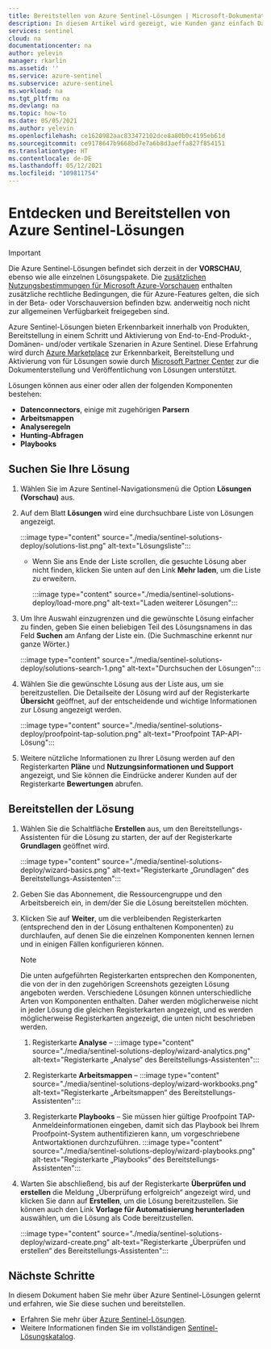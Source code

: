 ```yaml
---
title: Bereitstellen von Azure Sentinel-Lösungen | Microsoft-Dokumentation
description: In diesem Artikel wird gezeigt, wie Kunden ganz einfach Datenanalysetools, die zusammen mit Datenconnectors gepackt sind, suchen und bereitstellen können.
services: sentinel
cloud: na
documentationcenter: na
author: yelevin
manager: rkarlin
ms.assetid: ''
ms.service: azure-sentinel
ms.subservice: azure-sentinel
ms.workload: na
ms.tgt_pltfrm: na
ms.devlang: na
ms.topic: how-to
ms.date: 05/05/2021
ms.author: yelevin
ms.openlocfilehash: ce1620982aac833472102dce8a80b0c4195eb61d
ms.sourcegitcommit: ce9178647b9668bd7e7a6b8d3aeffa827f854151
ms.translationtype: HT
ms.contentlocale: de-DE
ms.lasthandoff: 05/12/2021
ms.locfileid: "109811754"
---
```

# <a name="discover-and-deploy-azure-sentinel-solutions"></a>Entdecken und Bereitstellen von Azure Sentinel-Lösungen

> [!IMPORTANT]
>
> Die Azure Sentinel-Lösungen befindet sich derzeit in der **VORSCHAU**, ebenso wie alle einzelnen Lösungspakete. Die [zusätzlichen Nutzungsbestimmungen für Microsoft Azure-Vorschauen](https://azure.microsoft.com/support/legal/preview-supplemental-terms/) enthalten zusätzliche rechtliche Bedingungen, die für Azure-Features gelten, die sich in der Beta- oder Vorschauversion befinden bzw. anderweitig noch nicht zur allgemeinen Verfügbarkeit freigegeben sind.

Azure Sentinel-Lösungen bieten Erkennbarkeit innerhalb von Produkten, Bereitstellung in einem Schritt und Aktivierung von End-to-End-Produkt-, Domänen- und/oder vertikale Szenarien in Azure Sentinel. Diese Erfahrung wird durch [Azure Marketplace](https://azuremarketplace.microsoft.com/marketplace) zur Erkennbarkeit, Bereitstellung und Aktivierung von für Lösungen sowie durch [Microsoft Partner Center](/partner-center/overview) zur die Dokumenterstellung und Veröffentlichung von Lösungen unterstützt.

Lösungen können aus einer oder allen der folgenden Komponenten bestehen:

- **Datenconnectors**, einige mit zugehörigen **Parsern**
- **Arbeitsmappen**
- **Analyseregeln**
- **Hunting-Abfragen**
- **Playbooks**

## <a name="find-your-solution"></a>Suchen Sie Ihre Lösung

1. Wählen Sie im Azure Sentinel-Navigationsmenü die Option **Lösungen (Vorschau)** aus.

1. Auf dem Blatt **Lösungen** wird eine durchsuchbare Liste von Lösungen angezeigt.

    :::image type="content" source="./media/sentinel-solutions-deploy/solutions-list.png" alt-text="Lösungsliste":::

    - Wenn Sie ans Ende der Liste scrollen, die gesuchte Lösung aber nicht finden, klicken Sie unten auf den Link **Mehr laden**, um die Liste zu erweitern.

        :::image type="content" source="./media/sentinel-solutions-deploy/load-more.png" alt-text="Laden weiterer Lösungen":::

1. Um Ihre Auswahl einzugrenzen und die gewünschte Lösung einfacher zu finden, geben Sie einen beliebigen Teil des Lösungsnamens in das Feld **Suchen** am Anfang der Liste ein. (Die Suchmaschine erkennt nur ganze Wörter.)

    :::image type="content" source="./media/sentinel-solutions-deploy/solutions-search-1.png" alt-text="Durchsuchen der Lösungen":::

1. Wählen Sie die gewünschte Lösung aus der Liste aus, um sie bereitzustellen. Die Detailseite der Lösung wird auf der Registerkarte **Übersicht** geöffnet, auf der entscheidende und wichtige Informationen zur Lösung angezeigt werden.

    :::image type="content" source="./media/sentinel-solutions-deploy/proofpoint-tap-solution.png" alt-text="Proofpoint TAP-API-Lösung":::

1. Weitere nützliche Informationen zu Ihrer Lösung werden auf den Registerkarten **Pläne** und **Nutzungsinformationen und Support** angezeigt, und Sie können die Eindrücke anderer Kunden auf der Registerkarte **Bewertungen** abrufen.

## <a name="deploy-your-solution"></a>Bereitstellen der Lösung

1. Wählen Sie die Schaltfläche **Erstellen** aus, um den Bereitstellungs-Assistenten für die Lösung zu starten, der auf der Registerkarte **Grundlagen** geöffnet wird.

    :::image type="content" source="./media/sentinel-solutions-deploy/wizard-basics.png" alt-text="Registerkarte „Grundlagen“ des Bereitstellungs-Assistenten":::

1. Geben Sie das Abonnement, die Ressourcengruppe und den Arbeitsbereich ein, in dem/der Sie die Lösung bereitstellen möchten. 

1. Klicken Sie auf **Weiter**, um die verbleibenden Registerkarten (entsprechend den in der Lösung enthaltenen Komponenten) zu durchlaufen, auf denen Sie die einzelnen Komponenten kennen lernen und in einigen Fällen konfigurieren können.

    > [!NOTE]
    > Die unten aufgeführten Registerkarten entsprechen den Komponenten, die von der in den zugehörigen Screenshots gezeigten Lösung angeboten werden. Verschiedene Lösungen können unterschiedliche Arten von Komponenten enthalten. Daher werden möglicherweise nicht in jeder Lösung die gleichen Registerkarten angezeigt, und es werden möglicherweise Registerkarten angezeigt, die unten nicht beschrieben werden.

    1. Registerkarte **Analyse** – :::image type="content" source="./media/sentinel-solutions-deploy/wizard-analytics.png" alt-text="Registerkarte „Analyse“ des Bereitstellungs-Assistenten":::

    1. Registerkarte **Arbeitsmappen** – :::image type="content" source="./media/sentinel-solutions-deploy/wizard-workbooks.png" alt-text="Registerkarte „Arbeitsmappen“ des Bereitstellungs-Assistenten":::

    1. Registerkarte **Playbooks** – Sie müssen hier gültige Proofpoint TAP-Anmeldeinformationen eingeben, damit sich das Playbook bei Ihrem Proofpoint-System authentifizieren kann, um vorgeschriebene Antwortaktionen durchzuführen.
        :::image type="content" source="./media/sentinel-solutions-deploy/wizard-playbooks.png" alt-text="Registerkarte „Playbooks“ des Bereitstellungs-Assistenten":::

1. Warten Sie abschließend, bis auf der Registerkarte **Überprüfen und erstellen** die Meldung „Überprüfung erfolgreich“ angezeigt wird, und klicken Sie dann auf **Erstellen**, um die Lösung bereitzustellen. Sie können auch den Link **Vorlage für Automatisierung herunterladen** auswählen, um die Lösung als Code bereitzustellen.

    :::image type="content" source="./media/sentinel-solutions-deploy/wizard-create.png" alt-text="Registerkarte „Überprüfen und erstellen“ des Bereitstellungs-Assistenten":::

## <a name="next-steps"></a>Nächste Schritte

In diesem Dokument haben Sie mehr über Azure Sentinel-Lösungen gelernt und erfahren, wie Sie diese suchen und bereitstellen.

- Erfahren Sie mehr über [Azure Sentinel-Lösungen](sentinel-solutions.md).
- Weitere Informationen finden Sie im vollständigen [Sentinel-Lösungskatalog](sentinel-solutions-catalog.md).

